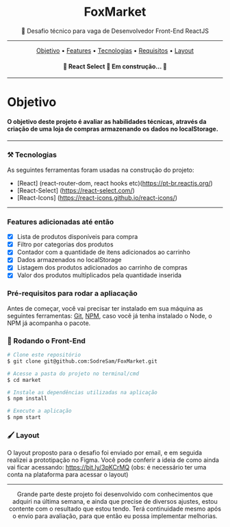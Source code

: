 
<h1  align="center"> FoxMarket </h1>


<p align="center">🚀 Desafio técnico para vaga de Desenvolvedor Front-End ReactJS</p>

<hr>

<p align="center">
 <a href="#objetivo">Objetivo</a> •
 <a href="#features">Features</a> • 
 <a href="#tecnologias">Tecnologias</a> • 
 <a href="#requisitos">Requisitos</a> • 
 <a href="#layout">Layout</a>
</p>


<h4 align="center"> 
	🚧  React Select 🚀 Em construção...  🚧
</h4>
<hr>
<div id="objetivo">
	<h1>Objetivo</h1>
  <h4>O objetivo deste projeto é  avaliar as habilidades técnicas, através da criação de uma loja de compras armazenando os dados no localStorage.  </h4>

</div>

<hr>

<div id ="tecnologias">

 ### ⚒️ Tecnologias

As seguintes ferramentas foram usadas na construção do projeto:

- [React] (react-router-dom, react hooks etc)(https://pt-br.reactjs.org/)
- [React-Select] (https://react-select.com/)
- [React-Icons] (https://react-icons.github.io/react-icons/)


</div>

</div>
<hr>

<div id="features"> 

   ### Features adicionadas até então

- [x] Lista de produtos disponíveis para compra
- [x] Filtro por categorias dos produtos
- [x] Contador com a quantidade de itens adicionados ao carrinho
- [x] Dados armazenados no localStorage
- [x] Listagem dos produtos adicionados ao carrinho de compras
- [x] Valor dos produtos multiplicados pela quantidade inserida
</div>


<div id="requisitos">
	
### Pré-requisitos para rodar a apliacação

Antes de começar, você vai precisar ter instalado em sua máquina as seguintes ferramentas:
[Git](https://git-scm.com), [NPM](https://docs.npmjs.com/cli/v6/commands/npm-install), caso você já tenha instalado o Node, o NPM já acompanha o pacote. 

### 🎲 Rodando o Front-End

```bash
# Clone este repositório
$ git clone git@github.com:SodreSam/FoxMarket.git

# Acesse a pasta do projeto no terminal/cmd
$ cd market

# Instale as dependências utilizadas na aplicação
$ npm install

# Execute a aplicação
$ npm start
```
</div>

<div id="layout">
	
###  🖌 Layout
	
 O layout proposto para o desafio foi enviado por email, e em seguida realizei a prototipação no Figma. 
 Você pode conferir a ideia de como ainda vai ficar acessando: https://bit.ly/3pKCrMQ (obs: é necessário ter uma conta na plataforma para acessar o layout) </h4>
	
</div>

<hr>


<p align="center">Grande parte deste projeto foi desenvolvido com conhecimentos que adquiri na última semana, e ainda que precise de diversos ajustes, estou contente com o resultado que estou tendo. Terá continuidade mesmo após o envio para avaliação, para que então eu possa implementar melhorias.</p>
	

